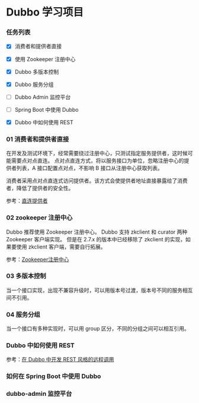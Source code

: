 
# Dubbo 学习项目

### 任务列表

 * [x]  消费者和提供者直接 
 * [x]  使用 Zookeeper 注册中心
 * [x]  Dubbo 多版本控制 
 * [x]  Dubbo 服务分组
 * [ ]  Dubbo Admin 监控平台
 * [ ]  Spring Boot 中使用 Dubbo
 * [x]  Dubbo 中如何使用 REST
 


### 01 消费者和提供者直接

在开发及测试环境下，经常需要绕过注册中心，只测试指定服务提供者，这时候可能需要点对点直连。
点对点直连方式，将以服务接口为单位，忽略注册中心的提供者列表，A 接口配置点对点，不影响 B 接口从注册中心获取列表。

消费者采用点对点直连式访问提供者。该方式会使提供者地址直接暴露给了消费者，降低了提供者的安全性。

参考：[直连提供者](http://dubbo.apache.org/zh-cn/docs/user/demos/explicit-target.html)


### 02 zookeeper 注册中心
Dubbo 推荐使用 Zookeeper 注册中心。
Dubbo 支持 zkclient 和 curator 两种 Zookeeper 客户端实现。
但是在 2.7.x 的版本中已经移除了 zkclient 的实现，如果要使用 zkclient 客户端，需要自行拓展。

参考：[Zookeeper注册中心](http://dubbo.apache.org/zh-cn/docs/user/references/registry/zookeeper.html)


### 03 多版本控制

当一个接口实现，出现不兼容升级时，可以用版本号过渡，版本号不同的服务相互间不引用。

### 04 服务分组

当一个接口有多种实现时，可以用 group 区分，不同的分组之间可以相互引用。

### Dubbo 中如何使用 REST

参考：[在 Dubbo 中开发 REST 风格的远程调用](https://dubbo.apache.org/zh-cn/docs/user/rest.html)

### 如何在 Spring Boot 中使用 Dubbo


### dubbo-admin 监控平台




 
  
